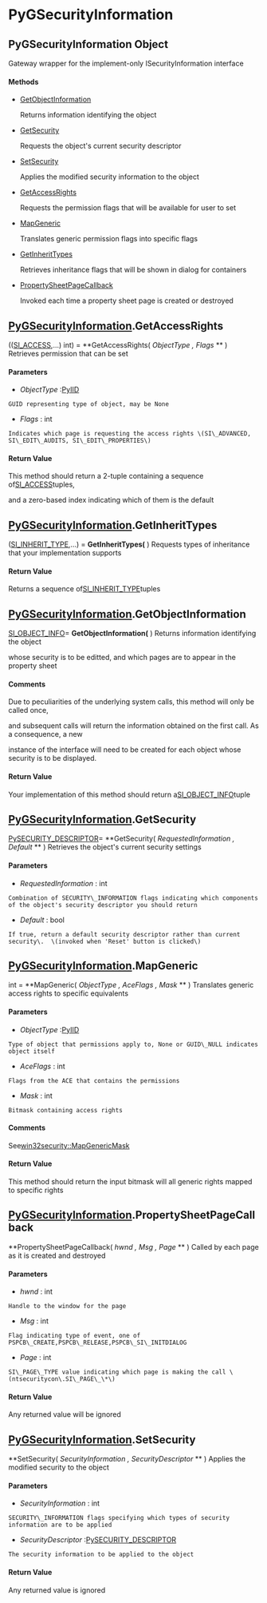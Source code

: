 # PyGSecurityInformation

## PyGSecurityInformation Object

Gateway wrapper for the implement-only ISecurityInformation interface

#### Methods


  - [GetObjectInformation](PyGSecurityInformation.md#pygsecurityinformationgetobjectinformation)

    Returns information identifying the object&nbsp;

  - [GetSecurity](PyGSecurityInformation.md#pygsecurityinformationgetsecurity)

    Requests the object's current security descriptor&nbsp;

  - [SetSecurity](PyGSecurityInformation.md#pygsecurityinformationsetsecurity)

    Applies the modified security information to the object&nbsp;

  - [GetAccessRights](PyGSecurityInformation.md#pygsecurityinformationgetaccessrights)

    Requests the permission flags that will be available for user to set&nbsp;

  - [MapGeneric](PyGSecurityInformation.md#pygsecurityinformationmapgeneric)

    Translates generic permission flags into specific flags&nbsp;

  - [GetInheritTypes](PyGSecurityInformation.md#pygsecurityinformationgetinherittypes)

    Retrieves inheritance flags that will be shown in dialog for containers&nbsp;

  - [PropertySheetPageCallback](PyGSecurityInformation.md#pygsecurityinformationpropertysheetpagecallback)

    Invoked each time a property sheet page is created or destroyed&nbsp;

## [PyGSecurityInformation](#pygsecurityinformation)\.GetAccessRights

\(\([SI\_ACCESS](SI.md#siaccess),\.\.\.\)  int\) \= **GetAccessRights\( *ObjectType*  *, Flags* ** \)
Retrieves permission that can be set

#### Parameters


  -  *ObjectType* :[PyIID](#pyiid)

    GUID representing type of object, may be None

  -  *Flags* : int

    Indicates which page is requesting the access rights \(SI\_ADVANCED, SI\_EDIT\_AUDITS, SI\_EDIT\_PROPERTIES\)

#### Return Value
This method should return a 2-tuple containing a sequence of[SI\_ACCESS](SI.md#siaccess)tuples, 

and a zero-based index indicating which of them is the default

## [PyGSecurityInformation](#pygsecurityinformation)\.GetInheritTypes

\([SI\_INHERIT\_TYPE](SI.md#siinherit_type),\.\.\.\) \= **GetInheritTypes\(** \)
Requests types of inheritance that your implementation supports

#### Return Value
Returns a sequence of[SI\_INHERIT\_TYPE](SI.md#siinherit_type)tuples

## [PyGSecurityInformation](#pygsecurityinformation)\.GetObjectInformation

[SI\_OBJECT\_INFO](SI.md#siobject_info)\= **GetObjectInformation\(** \)
Returns information identifying the object 

whose security is to be editted, and which pages are to appear in the property sheet

#### Comments
Due to peculiarities of the underlying system calls, this method will only be called once, 

and subsequent calls will return the information obtained on the first call\.  As a consequence, a new 

instance of the interface will need to be created for each object whose security is to be displayed\.

#### Return Value
Your implementation of this method should return a[SI\_OBJECT\_INFO](SI.md#siobject_info)tuple

## [PyGSecurityInformation](#pygsecurityinformation)\.GetSecurity

[PySECURITY\_DESCRIPTOR](PySECURITY.md#pysecuritydescriptor)\= **GetSecurity\( *RequestedInformation*  *, Default* ** \)
Retrieves the object's current security settings

#### Parameters


  -  *RequestedInformation* : int

    Combination of SECURITY\_INFORMATION flags indicating which components of the object's security descriptor you should return

  -  *Default* : bool

    If true, return a default security descriptor rather than current security\.  \(invoked when 'Reset' button is clicked\)

## [PyGSecurityInformation](#pygsecurityinformation)\.MapGeneric

int \= **MapGeneric\( *ObjectType*  *, AceFlags*  *, Mask* ** \)
Translates generic access rights to specific equivalents

#### Parameters


  -  *ObjectType* :[PyIID](#pyiid)

    Type of object that permissions apply to, None or GUID\_NULL indicates object itself

  -  *AceFlags* : int

    Flags from the ACE that contains the permissions

  -  *Mask* : int

    Bitmask containing access rights

#### Comments
See[win32security::MapGenericMask](win32security.md#win32securitymapgenericmask)

#### Return Value
This method should return the input bitmask will all generic rights mapped to specific rights

## [PyGSecurityInformation](#pygsecurityinformation)\.PropertySheetPageCallback

 **PropertySheetPageCallback\( *hwnd*  *, Msg*  *, Page* ** \)
Called by each page as it is created and destroyed

#### Parameters


  -  *hwnd* : int

    Handle to the window for the page

  -  *Msg* : int

    Flag indicating type of event, one of PSPCB\_CREATE,PSPCB\_RELEASE,PSPCB\_SI\_INITDIALOG

  -  *Page* : int

    SI\_PAGE\_TYPE value indicating which page is making the call \(ntsecuritycon\.SI\_PAGE\_\*\)

#### Return Value
Any returned value will be ignored

## [PyGSecurityInformation](#pygsecurityinformation)\.SetSecurity

 **SetSecurity\( *SecurityInformation*  *, SecurityDescriptor* ** \)
Applies the modified security to the object

#### Parameters


  -  *SecurityInformation* : int

    SECURITY\_INFORMATION flags specifying which types of security information are to be applied

  -  *SecurityDescriptor* :[PySECURITY\_DESCRIPTOR](PySECURITY.md#pysecuritydescriptor)

    The security information to be applied to the object

#### Return Value
Any returned value is ignored